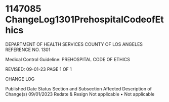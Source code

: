 # 1147085 ChangeLog1301PrehospitalCodeofEthics

DEPARTMENT OF HEALTH SERVICES 
COUNTY OF LOS ANGELES     REFERENCE NO. 1301 
 
Medical Control Guideline:  PREHOSPITAL CODE OF ETHICS  
 
 
 
 
 
 
REVISED: 09-01-23 PAGE 1 OF 1 
 
CHANGE LOG 
 
Published 
Date 
Status Section and 
Subsection Affected 
Description of Change(s) 
09/01/2023 Redate & Resign  Not applicable 
• Not applicable
